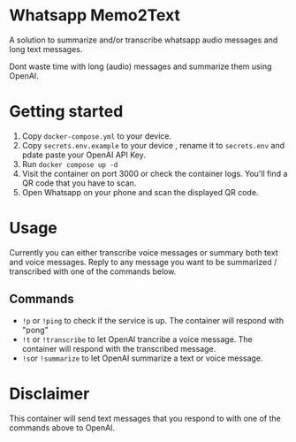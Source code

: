 # Whatsapp Memo2Text

A solution to summarize and/or transcribe whatsapp audio messages and long text messages.

Dont waste time with long (audio) messages and summarize them using OpenAI.

# Getting started
1. Copy `docker-compose.yml` to your device. 
2. Copy `secrets.env.example` to your device ,  rename it to `secrets.env` and pdate paste your OpenAI API Key.
3. Run `docker compose up -d`
4. Visit the container on port 3000 or check the container logs. You'll find a QR code that you have to scan.
5. Open Whatsapp on your phone and scan the displayed QR code.

# Usage
Currently you can either transcribe voice messages or summary both text and voice messages. 
Reply to any message you want to be summarized / transcribed with one of the commands below.

## Commands 
- `!p` or `!ping` to check if the service is up. The container will respond with "pong"
- `!t` or `!transcribe` to let OpenAI trancribe a voice message. The container will respond with the transcribed message.
- `!s`or `!summarize` to let OpenAI summarize a text or voice message. 

# Disclaimer
This container will send text messages that you respond to with one of the commands above to OpenAI. 